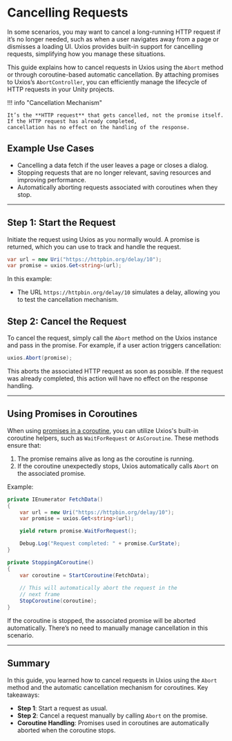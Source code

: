 ﻿# Cancelling Requests

In some scenarios, you may want to cancel a long-running HTTP request if it’s no longer needed, such as when a user
navigates away from a page or dismisses a loading UI. Uxios provides built-in support for cancelling requests,
simplifying how you manage these situations.

This guide explains how to cancel requests in Uxios using the `Abort` method or through coroutine-based automatic
cancellation. By attaching promises to Uxios’s `AbortController`, you can efficiently manage the lifecycle of HTTP
requests in your Unity projects.

!!! info "Cancellation Mechanism"

    It’s the **HTTP request** that gets cancelled, not the promise itself. If the HTTP request has already completed,
    cancellation has no effect on the handling of the response.

## Example Use Cases

- Cancelling a data fetch if the user leaves a page or closes a dialog.
- Stopping requests that are no longer relevant, saving resources and improving performance.
- Automatically aborting requests associated with coroutines when they stop.

---

## Step 1: Start the Request

Initiate the request using Uxios as you normally would. A promise is returned, which you can use to track and handle the
request.

```csharp
var url = new Uri("https://httpbin.org/delay/10");
var promise = uxios.Get<string>(url);
```

In this example:

- The URL `https://httpbin.org/delay/10` simulates a delay, allowing you to test the cancellation mechanism.

## Step 2: Cancel the Request

To cancel the request, simply call the `Abort` method on the Uxios instance and pass in the promise. For example, if a
user action triggers cancellation:

```csharp
uxios.Abort(promise);
```

This aborts the associated HTTP request as soon as possible. If the request was already completed, this action will have
no effect on the response handling.

---

## Using Promises in Coroutines

When using [promises in a coroutine](../explanation/coroutines.md), you can utilize Uxios's built-in coroutine helpers, 
such as `WaitForRequest` or `AsCoroutine`. These methods ensure that:

1. The promise remains alive as long as the coroutine is running.
2. If the coroutine unexpectedly stops, Uxios automatically calls `Abort` on the associated promise.

Example:

```csharp
private IEnumerator FetchData()
{
    var url = new Uri("https://httpbin.org/delay/10");
    var promise = uxios.Get<string>(url);

    yield return promise.WaitForRequest();

    Debug.Log("Request completed: " + promise.CurState);
}

private StoppingACoroutine()
{
    var coroutine = StartCoroutine(FetchData);
    
    // This will automatically abort the request in the
    // next frame
    StopCoroutine(coroutine);
}        
```

If the coroutine is stopped, the associated promise will be aborted automatically. There’s no need to manually manage
cancellation in this scenario.

---

## Summary

In this guide, you learned how to cancel requests in Uxios using the `Abort` method and the automatic cancellation
mechanism for coroutines. Key takeaways:

- **Step 1**: Start a request as usual.
- **Step 2**: Cancel a request manually by calling `Abort` on the promise.
- **Coroutine Handling**: Promises used in coroutines are automatically aborted when the coroutine stops.
